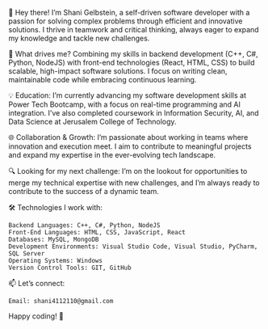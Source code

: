 👋 Hey there! I’m Shani Gelbstein, a self-driven software developer with a passion for solving complex problems through efficient and innovative solutions. I thrive in teamwork and critical thinking, always eager to expand my knowledge and tackle new challenges.

🚀 What drives me? Combining my skills in backend development (C++, C#, Python, NodeJS) with front-end technologies (React, HTML, CSS) to build scalable, high-impact software solutions. I focus on writing clean, maintainable code while embracing continuous learning.

💡 Education: I’m currently advancing my software development skills at Power Tech Bootcamp, with a focus on real-time programming and AI integration. I’ve also completed coursework in Information Security, AI, and Data Science at Jerusalem College of Technology.

🌐 Collaboration & Growth: I’m passionate about working in teams where innovation and execution meet. I aim to contribute to meaningful projects and expand my expertise in the ever-evolving tech landscape.

🔍 Looking for my next challenge: I’m on the lookout for opportunities to merge my technical expertise with new challenges, and I’m always ready to contribute to the success of a dynamic team.

🛠️ Technologies I work with:

    Backend Languages: C++, C#, Python, NodeJS
    Front-End Languages: HTML, CSS, JavaScript, React
    Databases: MySQL, MongoDB
    Development Environments: Visual Studio Code, Visual Studio, PyCharm, SQL Server
    Operating Systems: Windows
    Version Control Tools: GIT, GitHub

📫 Let’s connect:

    Email: shani4112110@gmail.com
Happy coding! 🚀
